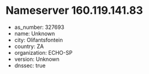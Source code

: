 # Nameserver 160.119.141.83

* as_number: 327693
* name: Unknown
* city: Olifantsfontein
* country: ZA
* organization: ECHO-SP
* version: Unknown
* dnssec: true

